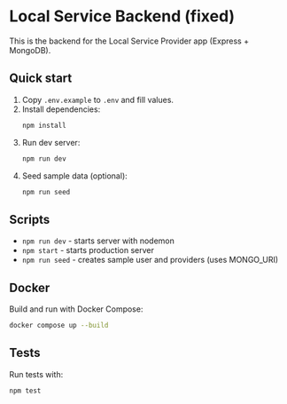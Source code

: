 # Local Service Backend (fixed)

This is the backend for the Local Service Provider app (Express + MongoDB).

## Quick start

1. Copy `.env.example` to `.env` and fill values.
2. Install dependencies:
   ```bash
   npm install
   ```
3. Run dev server:
   ```bash
   npm run dev
   ```
4. Seed sample data (optional):
   ```bash
   npm run seed
   ```

## Scripts
- `npm run dev` - starts server with nodemon
- `npm start` - starts production server
- `npm run seed` - creates sample user and providers (uses MONGO_URI)


## Docker

Build and run with Docker Compose:

```bash
docker compose up --build
```

## Tests

Run tests with:

```bash
npm test
```
